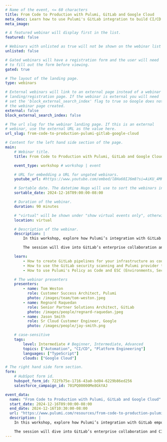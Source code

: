 ```yaml
---
# Name of the event, <= 60 characters
title: From Code to Production with Pulumi, GitLab and Google Cloud
meta_desc: Learn how to use Pulumi's GitLab integration to build CI/CD pipelines, empowering teams to deliver software safely, reproducibly, and faster.
meta_image:

# A featured webinar will display first in the list.
featured: false

# Webinars with unlisted as true will not be shown on the webinar list
unlisted: false

# Gated webinars will have a registration form and the user will need
# to fill out the form before viewing.
gated: true

# The layout of the landing page.
type: webinars

# External webinars will link to an external page instead of a webinar
# landing/registration page. If the webinar is external you will need
# set the 'block_external_search_index' flag to true so Google does not index
# the webinar page created.
external: false
block_external_search_index: false

# The url slug for the webinar landing page. If this is an external
# webinar, use the external URL as the value here.
url_slug: from-code-to-production-pulumi-gitlab-google-cloud

# Content for the left hand side section of the page.
main:
    # Webinar title.
    title: From Code to Production with Pulumi, GitLab and Google Cloud

    event_type: workshop # workshop | event

    # URL for embedding a URL for ungated webinars.
    youtube_url: #https://www.youtube.com/embed/l8Ha60IJ6m8?si=AiKU_4MK3w3aAE_l?rel=0

    # Sortable date. The datetime Hugo will use to sort the webinars in date order.
    sortable_date: 2024-12-16T09:00:00-08:00

    # Duration of the webinar.
    duration: 90 minutes

    # "virtual" will be shown under "show virtual events only", otherwise shown as City, State (seattle, wa)
    location: virtual

    # Description of the webinar.
    description: |
        In this workshop, explore how Pulumi’s integration with GitLab empowers teams to create robust CI/CD pipelines for managing cloud infrastructure on Google Cloud. You’ll learn to leverage Pulumi’s declarative Infrastructure as Code (IaC) for provisioning and scaling resources, along with GitLab's DevSecOps platform..

        The session will dive into GitLab’s enterprise collaboration and CI/CD pipelines, including automated security checks for infrastructure. Attendees will gain hands-on experience with secrets management and automated deployments, using ESC secrets for enhanced security. By the end, you’ll be equipped to streamline infrastructure and application delivery across teams, reducing complexity and risk while maximizing flexibility and control.

    learn:
        - How to create GitLab pipelines for your infrastructure as code on Google Cloud (GCP).
        - How to use the GitLab security scanning and Pulumi provider to manage your GitLab resources.
        - How to use Pulumi's Policy as Code and ESC (Environments, Secrets, and Config) to improve your organization's security posture.

    # The webinar presenters
    presenters:
        - name: Tom Weston
          role: Customer Success Architect, Pulumi
          photo: /images/team/tom-weston.jpeg
        - name: Regnard Raquedan
          role: Senior Partner Solutions Architect, GitLab
          photo: /images/people/regnard-raquedan.jpeg
        - name: Jason Smith
          role: Sr Cloud Customer Engineer, Google
          photo: /images/people/jay-smith.png

    # case-sensitive
    tags:
        level: Intermediate # Beginner, Intermediate, Advanced
        topics: ["Automation", "CI/CD", "Platform Engineering"]
        languages: ["TypeScript"]
        clouds: ["Google Cloud"]

# The right hand side form section.
form:
    # HubSpot form id.
    hubspot_form_id: 722fb75e-1716-43a0-bd04-6229b86ed256
    salesforce_campaign_id: 701PQ00000Me8GkYAJ

event_data:
  name: "From Code to Production with Pulumi, GitLab and Google Cloud"
  start_date: 2024-12-16T09:00:00-08:00
  end_date: 2024-12-16T10:30:00-08:00
  url: "https://www.pulumi.com/resources/from-code-to-production-pulumi-gitlab-google-cloud/"
  description: |
    In this workshop, explore how Pulumi’s integration with GitLab empowers teams to create robust CI/CD pipelines for managing cloud infrastructure on Google Cloud. You’ll learn to leverage Pulumi’s declarative Infrastructure as Code (IaC) for provisioning and scaling resources, along with GitLab's DevSecOps platform..

    The session will dive into GitLab’s enterprise collaboration and CI/CD pipelines, including automated security checks for infrastructure. Attendees will gain hands-on experience with secrets management and automated deployments, using ESC secrets for enhanced security. By the end, you’ll be equipped to streamline infrastructure and application delivery across teams, reducing complexity and risk while maximizing flexibility and control.
---
```

